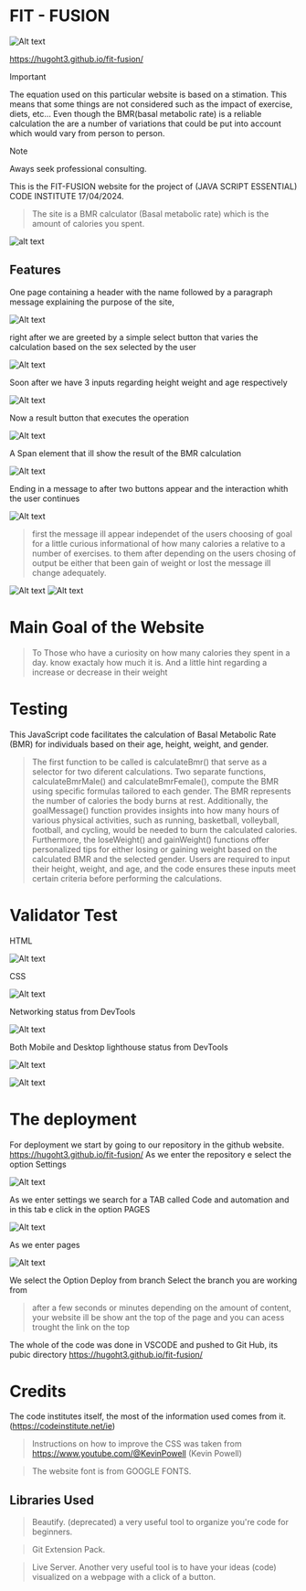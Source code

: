 # FIT - FUSION 
![Alt text ](/assests/images/logo.png)


https://hugoht3.github.io/fit-fusion/

> [!IMPORTANT]
> The equation used on this particular website is based on a stimation. This means that some things are not considered such as the impact of exercise, diets, etc...
> Even though the BMR(basal metabolic rate) is a reliable calculation the are a number of variations that could be put into account which would vary from person to person.

> [!NOTE] 
> Aways seek professional consulting.


This is the FIT-FUSION website for the project of (JAVA SCRIPT ESSENTIAL) CODE INSTITUTE 17/04/2024.
> The site is a BMR calculator (Basal metabolic rate) which is the amount of calories you spent. 

![alt text](/assests/images/site.png)


## Features 


One page containing a header with the name followed by a paragraph message explaining the purpose of the site,

![Alt text ](/assests/images/paragraph.png)


right after we are greeted by a simple select button that varies the calculation based on the sex selected by the user 

![Alt text ](/assests/images/select.png)

Soon after we have 3 inputs regarding height weight and age respectively 

![Alt text](/assests/images/inputs'.png)

Now a result button that executes the operation 

![Alt text](/assests/images/result.png)

A Span element that ill show the result of the BMR calculation

![Alt text](/assests/images/span.png)

Ending in a message to after two buttons appear and the interaction whith the user continues 

![Alt text](/assests/images/message.png)

> first the message ill appear independet of the users choosing of goal for a little curious informational of how many calories a relative to a number of exercises.
> to them after depending on the users chosing of output be either that been gain of weight or lost the message ill change adequately.

![Alt text](/assests/images/lose.png)
![Alt text](/assests/images/gain.png)


# Main Goal of the Website
> To Those who have a curiosity on how many calories they spent in a day. know exactaly how much it is. And a little hint regarding a increase or decrease in their weight

# Testing 

This JavaScript code facilitates the calculation of Basal Metabolic Rate (BMR) for individuals based on their age, height, weight, and gender.
> The first function to be called is calculateBmr() that serve as a selector for two diferent calculations.
> Two separate functions, calculateBmrMale() and calculateBmrFemale(), compute the BMR using specific formulas tailored to each gender.
> The BMR represents the number of calories the body burns at rest.
 Additionally, the goalMessage() function provides insights into how many hours of various physical activities, such as running, basketball, volleyball, football, and cycling, would be needed to burn the calculated calories.
 Furthermore, the loseWeight() and gainWeight() functions offer personalized tips for either losing or gaining weight based on the calculated BMR and the selected gender.
> Users are required to input their height, weight, and age, and the code ensures these inputs meet certain criteria before performing the calculations.

# Validator Test


HTML 

![Alt text ](/assests/images/html.png)


CSS

![Alt text](/assests/images/css.png)


Networking status from DevTools

![Alt text](/assests/images/network.png)



Both Mobile and Desktop lighthouse status from DevTools

![Alt text](/assests/images/lightdesktop.png)


![Alt text](/assests/images/ligthmobile.png)



# The deployment 

For deployment we start by going to our repository in the github website. https://hugoht3.github.io/fit-fusion/
As we enter the repository e select the option Settings 

![Alt text ](/assests/images/gitsettings.png)

As we enter settings we search for a TAB called Code and automation and in this tab e click in the option PAGES 

![Alt text ](/assests/images/gitpages.png)

As we enter pages 

![Alt text ](/assests/images/gitdeploy.png)

We select the Option Deploy from branch 
Select the branch you are working from

> after a few seconds or minutes depending on the amount of content, your website ill be show ant the top of the page and you can acess trought the link on the top



The whole of the code was done in VSCODE and pushed to Git Hub, its pubic directory https://hugoht3.github.io/fit-fusion/





# Credits 

The code institutes itself, the most of the information used comes from it.(https://codeinstitute.net/ie)

> Instructions on how to improve the CSS was taken from https://www.youtube.com/@KevinPowell (Kevin Powell)

> The website font is from GOOGLE FONTS.


## Libraries Used

> Beautify. (deprecated) a very useful tool to organize you're code for beginners.

> Git Extension Pack.

> Live Server. Another very useful tool is to have your ideas (code) visualized on a webpage with a click of a button.